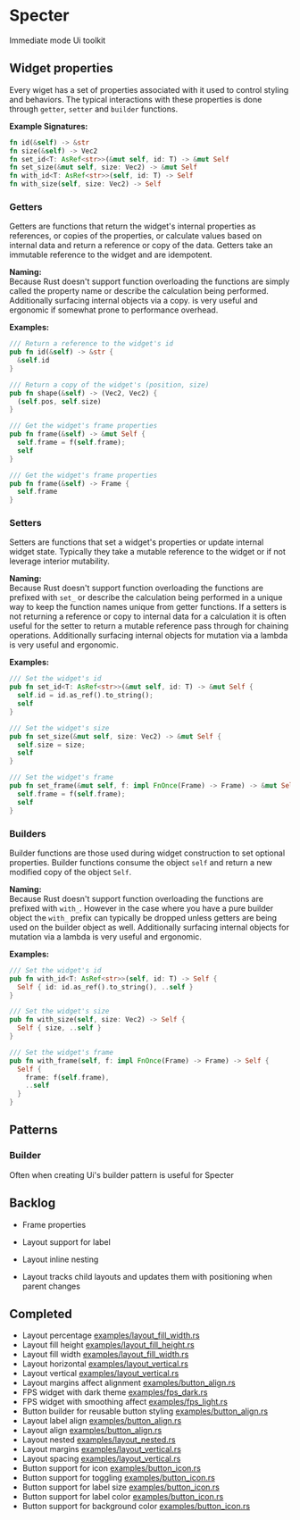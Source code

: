 # Specter
Immediate mode Ui toolkit

## Widget properties
Every wiget has a set of properties associated with it used to control styling and behaviors. The 
typical interactions with these properties is done through `getter`, `setter` and `builder` 
functions.

**Example Signatures:**
```rust
fn id(&self) -> &str
fn size(&self) -> Vec2
fn set_id<T: AsRef<str>>(&mut self, id: T) -> &mut Self
fn set_size(&mut self, size: Vec2) -> &mut Self
fn with_id<T: AsRef<str>>(self, id: T) -> Self
fn with_size(self, size: Vec2) -> Self
```

### Getters
Getters are functions that return the widget's internal properties as references, or copies of the 
properties, or calculate values based on internal data and return a reference or copy of the data. 
Getters take an immutable reference to the widget and are idempotent. 

**Naming:**  
Because Rust doesn't support function overloading the functions are simply called the property name 
or describe the calculation being performed. Additionally surfacing internal objects via a copy.
is very useful and ergonomic if somewhat prone to performance overhead.

**Examples:**
```rust
/// Return a reference to the widget's id
pub fn id(&self) -> &str {
  &self.id
}

/// Return a copy of the widget's (position, size)
pub fn shape(&self) -> (Vec2, Vec2) {
  (self.pos, self.size)
}

/// Get the widget's frame properties
pub fn frame(&self) -> &mut Self {
  self.frame = f(self.frame);
  self
}

/// Get the widget's frame properties
pub fn frame(&self) -> Frame {
  self.frame
}
```

### Setters
Setters are functions that set a widget's properties or update internal widget state. Typically they 
take a mutable reference to the widget or if not leverage interior mutability. 

**Naming:**  
Because Rust doesn't support function overloading the functions are prefixed with `set_` or describe 
the calculation being performed in a unique way to keep the function names unique from getter 
functions. If a setters is not returning a reference or copy to internal data for a calculation it is 
often useful for the setter to return a mutable reference pass through for chaining operations. 
Additionally surfacing internal objects for mutation via a lambda is very useful and ergonomic.

**Examples:**
```rust
/// Set the widget's id
pub fn set_id<T: AsRef<str>>(&mut self, id: T) -> &mut Self {
  self.id = id.as_ref().to_string();
  self
}

/// Set the widget's size
pub fn set_size(&mut self, size: Vec2) -> &mut Self {
  self.size = size;
  self
}

/// Set the widget's frame
pub fn set_frame(&mut self, f: impl FnOnce(Frame) -> Frame) -> &mut Self {
  self.frame = f(self.frame);
  self
}
```

### Builders
Builder functions are those used during widget construction to set optional properties. Builder 
functions consume the object `self` and return a new modified copy of the object `Self`.

**Naming:**  
Because Rust doesn't support function overloading the functions are prefixed with `with_`. However in 
the case where you have a pure builder object the `with_` prefix can typically be dropped unless 
getters are being used on the builder object as well. Additionally surfacing internal objects for 
mutation via a lambda is very useful and ergonomic.

**Examples:**
```rust
/// Set the widget's id
pub fn with_id<T: AsRef<str>>(self, id: T) -> Self {
  Self { id: id.as_ref().to_string(), ..self }
}

/// Set the widget's size
pub fn with_size(self, size: Vec2) -> Self {
  Self { size, ..self }
}

/// Set the widget's frame
pub fn with_frame(self, f: impl FnOnce(Frame) -> Frame) -> Self {
  Self {
    frame: f(self.frame),
    ..self
  }
}
```


## Patterns

### Builder
Often when creating Ui's builder pattern is useful for Specter

## Backlog
* Frame properties

* Layout support for label
* Layout inline nesting
* Layout tracks child layouts and updates them with positioning when parent changes

## Completed
* Layout percentage [examples/layout_fill_width.rs](examples/layout_fill_width.rs)
* Layout fill height [examples/layout_fill_height.rs](examples/layout_fill_height.rs)
* Layout fill width [examples/layout_fill_width.rs](examples/layout_fill_width.rs)
* Layout horizontal [examples/layout_vertical.rs](examples/layout_horizontal.rs)
* Layout vertical [examples/layout_vertical.rs](examples/layout_vertical.rs)
* Layout margins affect alignment [examples/button_align.rs](examples/button_align.rs)
* FPS widget with dark theme [examples/fps_dark.rs](examples/fps_dark.rs)
* FPS widget with smoothing affect [examples/fps_light.rs](examples/fps_light.rs)
* Button builder for reusable button styling [examples/button_align.rs](examples/button_align.rs)
* Layout label align [examples/button_align.rs](examples/button_align.rs)
* Layout align [examples/button_align.rs](examples/button_align.rs)
* Layout nested [examples/layout_nested.rs](examples/layout_nested.rs)
* Layout margins [examples/layout_vertical.rs](examples/layout_vertical.rs)
* Layout spacing [examples/layout_vertical.rs](examples/layout_vertical.rs)
* Button support for icon [examples/button_icon.rs](exmamples/button_icon.rs)
* Button support for toggling [examples/button_icon.rs](exmamples/button_icon.rs)
* Button support for label size [examples/button_icon.rs](exmamples/button_icon.rs)
* Button support for label color [examples/button_icon.rs](exmamples/button_icon.rs)
* Button support for background color [examples/button_icon.rs](exmamples/button_icon.rs)
